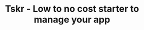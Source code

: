 ---
title: Tskr - Low to no cost starter to manage your app
layout: home.njk
description: Get started with Tskr, a low to no cost starter to manage your app
---